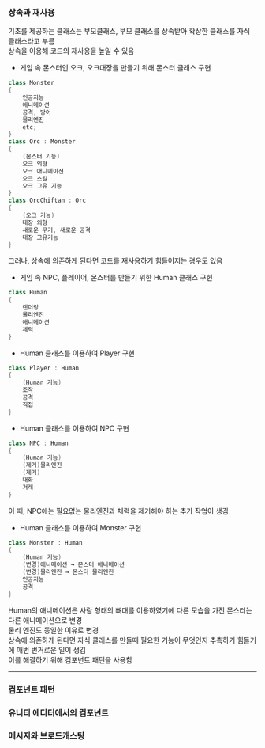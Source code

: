 ### 상속과 재사용
기초를 제공하는 클래스는 부모클래스, 부모 클래스를 상속받아 확상한 클래스를 자식 클래스라고 부름  
상속을 이용해 코드의 재사용을 높일 수 있음  
* 게임 속 몬스터인 오크, 오크대장을 만들기 위해 몬스터 클래스 구현  
```cpp
class Monster
{
    인공지능
    애니메이션
    공격, 방어
    물리엔진
    etc;
}
class Orc : Monster
{
    (몬스터 기능)
    오크 외형
    오크 애니메이션
    오크 스킬
    오크 고유 기능
}
class OrcChiftan : Orc
{
    (오크 기능)
    대장 외형
    새로운 무기, 새로운 공격
    대장 고유기능
}
```
그러나, 상속에 의존하게 된다면 코드를 재사용하기 힘들어지는 경우도 있음
* 게임 속 NPC, 플레이어, 몬스터를 만들기 위한 Human 클래스 구현  
```cpp
class Human
{
    랜더링
    물리엔진
    애니메이션
    체력
}
```
* Human 클래스를 이용하여 Player 구현
```cpp
class Player : Human
{
    (Human 기능)
    조작
    공격
    직접
}
```
* Human 클래스를 이용하여 NPC 구현
```cpp
class NPC : Human
{
    (Human 기능)
    (제거)물리엔진
    (제거)
    대화
    거래
}
```
이 때, NPC에는 필요없는 물리엔진과 체력을 제거해야 하는 추가 작업이 생김  
* Human 클래스를 이용하여 Monster 구현
```cpp
class Monster : Human
{
    (Human 기능)
    (변경)애니메이션 → 몬스터 애니메이션
    (변경)물리엔진 → 몬스터 물리엔진
    인공지능
    공격
}
```
Human의 애니메이션은 사람 형태의 뼈대를 이용하였기에 다른 모습을 가진 몬스터는 다른 애니메이션으로 변경  
물리 엔진도 동일한 이유로 변경  
상속에 의존하게 된다면 자식 클래스를 만들때 필요한 기능이 무엇인지 추측하기 힘들기에 매번 번거로운 일이 생김  
이를 해결하기 위해 컴포넌트 패턴을 사용함  

---------------------------------------------
### 컴포넌트 패턴
> 

### 유니티 에디터에서의 컴포넌트
> 

### 메시지와 브로드캐스팅
> 
